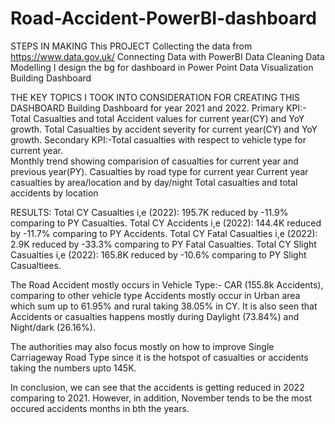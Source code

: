 # Road-Accident-PowerBI-dashboard

STEPS IN MAKING This PROJECT
Collecting the data from https://www.data.gov.uk/
Connecting Data with PowerBI
Data Cleaning 
Data Modelling
I design the bg for dashboard in Power Point
Data Visualization
Building Dashboard


THE KEY TOPICS I TOOK INTO CONSIDERATION FOR CREATING THIS DASHBOARD
Building Dashboard for year 2021 and 2022.
Primary KPI:- Total Casualties and total Accident values for current year(CY) and YoY growth.
              Total Casualties by accident severity for current year(CY) and YoY growth.
Secondary KPI:-Total casualties with respect to vehicle type for current year.   
               Monthly trend showing comparision of casualties for current year and previous year(PY).
Casualties by road type for current year
Current year casualties by area/location and by day/night
Total casualties and total accidents by location    


RESULTS:
Total CY Casualties i,e (2022): 195.7K reduced by -11.9% comparing to PY Casualties.
Total CY Accidents i,e (2022): 144.4K reduced by -11.7% comparing to PY Accidents.
Total CY Fatal Casualties i,e (2022): 2.9K reduced by -33.3% comparing to PY Fatal Casualties.
Total CY Slight Casualties i,e (2022): 165.8K reduced by -10.6% comparing to PY Slight Casualtiees.

The Road Accident mostly occurs in Vehicle Type:- CAR (155.8k Accidents), comparing to other vehicle type
Accidents mostly occur in Urban area which sum up to 61.95% and rural taking 38.05% in CY.
It is also seen that Accidents or casualties happens mostly during Daylight (73.84%) and Night/dark (26.16%).


The authorities may also focus mostly on how to improve Single Carriageway Road Type since it is the hotspot of casualties or accidents taking the numbers upto 145K. 

In conclusion, we can see that the accidents is getting reduced in 2022 comparing to 2021. However, in addition, November tends to be the most occured accidents months in bth the years. 










